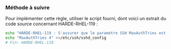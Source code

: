 
### Méthode à suivre

Pour implémenter cette règle, utiliser le script fourni, dont voici un extrait du code source concernant HARDE-RHEL-119 :

``` {.bash .numberLines}
echo "HARDE-RHEL-119 : S'assurer que le paramètre SSH MaxAuthTries est positionné à 4 ou moins"
echo "MaxAuthTries 4" >>/etc/ssh/sshd_config
# Fin: HARDE-RHEL-119
```

